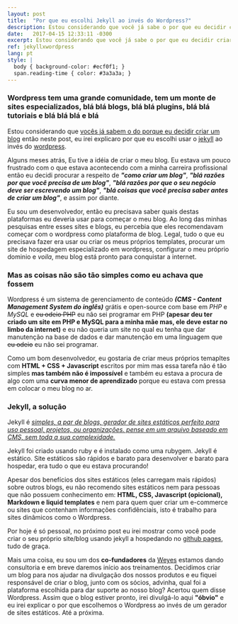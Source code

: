 ```yaml
---
layout: post
title:  "Por que eu escolhi Jekyll ao invés do Wordpress?"
description: Estou considerando que você já sabe o por que eu decidir criar um blog então, neste post, eu irei explicar do por que eu escolhi o Jekyll ao invés do Wordpress.
date:   2017-04-15 12:33:11 -0300
excerpt: Estou considerando que você já sabe o por que eu decidir criar um blog então, neste post, eu irei explicar do por que eu escolhi o Jekyll ao invés do Wordpress...
ref: jekyllxwordpress
lang: pt
style: |
  body { background-color: #ecf0f1; }
  span.reading-time { color: #3a3a3a; }
---
```

### Wordpress tem uma grande comunidade, tem um monte de sites especializados, blá blá blogs, blá blá plugins, blá blá tutoriais e blá blá blá e blá

Estou considerando que [vocês já sabem o do porque eu decidir criar um blog](https://diegosc.com/sobre.html) então neste post, eu irei explicaro por que eu escolhi usar o [jekyll](https://jekyllrb.com/) ao invés do [wordpress](https://wordpress.org/).  

Alguns meses atrás, Eu tive a idéia de criar o meu blog. Eu estava um pouco frustrado com o que estava acontecendo com a minha carreira profissional então eu decidi procurar a respeito de ***"como criar um blog"***, ***"blá razões por que você precisa de um blog"***, ***"blá razões por que o seu negócio deve ser escrevendo um blog"***, ***"blá coisas que você precisa saber antes de criar um blog"***, e assim por diante.  

Eu sou um desenvolvedor, então eu precisava saber quais destas plataformas eu deveria usar para começar o meu blog. Ao long das minhas pesquisas entre esses sites e blogs, eu percebia que eles recomendavam começar com o wordpress como plataforma de blog. Legal, tudo o que eu precisava fazer era usar ou criar os meus próprios templates, procurar um site de hospedagem especializado em wordpress, configurar o meu próprio dominio e *voila*, meu blog está pronto para conquistar a internet.

### Mas as coisas não são tão simples como eu achava que fossem

Wordpress é um sistema de gerenciamento de conteúdo ***(CMS - Content Management System do inglês)*** grátis e open-source com base em *PHP* e *MySQL* e ~~eu odeio PHP~~ eu não sei programar em PHP **(apesar deu ter criado um site em PHP e MySQL para a minha mãe mas, ele deve estar no limbo da internet)** e eu não queria um site no qual eu tenha que dar manutenção na base de dados e dar manutenção em uma linguagem que ~~eu odeio~~ eu não sei programar.

Como um bom desenvolvedor, eu gostaria de criar meus próprios temapltes com **HTML + CSS + Javascript** escritos por mim mas essa tarefa não é tão simples **mas também não é impossível** e também eu estava a procura de algo com uma **curva menor de aprendizado** porque eu estava com pressa em colocar o meu blog no ar.

### Jekyll, a solução

Jekyll é *[simples, a par de blogs, gerador de sites estáticos perfeito para uso pessoal, projetos, ou organizações. pense em um arquivo baseado em CMS, sem toda a sua complexidade.](https://github.com/jekyll/jekyll/)*  

Jekyll foi criado usando ruby e é instalado como uma rubygem. Jekyll é estático. Site estáticos são rápidos e barato para desenvolver e barato para hospedar, era tudo o que eu estava procurando!  

Apesar dos benefícios dos sites estáticos (eles carregam mais rápidos) sobre outros blogs, eu não recomendo sites estáticos nem para pessoas que não possuem conhecimento em: **HTML, CSS, Javascript (opicional), Markdown e liquid templates** e nem para quem quer criar um e-commerce ou sites que contenham informações confidênciais, isto é trabalho para sites dinâmicos como o Wordpress.  

Por hoje é só pessoal, no próximo post eu irei mostrar como você pode criar o seu próprio site/blog usando jekyll a hospedando no [github pages](https://pages.github.com/), tudo de graça.  

Mais uma coisa, eu sou um dos **co-fundadores** da [Weyes](http://weyes.com.br/) estamos dando consultoria e em breve daremos início aos treinamentos. Decidimos criar um blog para nos ajudar na divulgação dos nossos produtos e eu fiquei responsável de criar o blog, junto com os sócios, advinha, qual foi a plataforma escolhida para dar suporte ao nosso blog? Acertou quem disse Wordpress. Assim que o blog estiver pronto, irei divulgá-lo aqui **"óbvio"** e eu irei explicar o por que escolhemos o Wordpress ao invés de um gerador de sites estáticos. Até a próxima.
